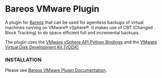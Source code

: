 Bareos VMware Plugin
====================

A plugin for [Bareos](https://www.bareos.org/) that can be used for agentless
backups of virtual machines running on VMware® vSphere®.
It makes use of CBT (Changed Block Tracking) to do space efficient full and
incremental backups.

The plugin uses the [VMware vSphere API Python Bindings](https://github.com/vmware/pyvmomi)
and the [VMware Virtual Disk Development Kit (VDDK)](https://code.vmware.com/web/sdk/7.0/vddk)

### INSTALLATION

Please see [Bareos VMware Plugin Documentation](https://docs.bareos.org/TasksAndConcepts/Plugins.html#vmware-plugin).
